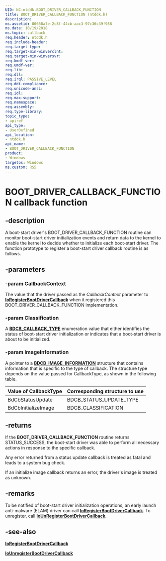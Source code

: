 ```yaml
---
UID: NC:ntddk.BOOT_DRIVER_CALLBACK_FUNCTION
title: BOOT_DRIVER_CALLBACK_FUNCTION (ntddk.h)
description: 
ms.assetid: 00658a7e-2c8f-44cb-aac3-97c36c39f988
ms.date: 10/19/2018
ms.topic: callback
req.header: ntddk.h
req.include-header:
req.target-type:
req.target-min-winverclnt:
req.target-min-winversvr:
req.kmdf-ver:
req.umdf-ver:
req.lib:
req.dll:
req.irql: PASSIVE_LEVEL
req.ddi-compliance:
req.unicode-ansi:
req.idl:
req.max-support:
req.namespace:
req.assembly:
req.type-library: 
topic_type: 
- apiref
api_type: 
- UserDefined
api_location: 
- ntddk.h
api_name: 
- BOOT_DRIVER_CALLBACK_FUNCTION
product:
- Windows
targetos: Windows
ms.custom: RS5
---
```


# BOOT_DRIVER_CALLBACK_FUNCTION callback function

## -description

A boot-start driver's BOOT_DRIVER_CALLBACK_FUNCTION routine can monitor boot-start driver initialization events and return data to the kernel to enable the kernel to decide whether to initialize each boot-start driver. The function prototype to register a boot-start driver callback routine is as follows.


## -parameters

### -param CallbackContext
The value that the driver passed as the _CallbackContext_ parameter to [**IoRegisterBootDriverCallback**](nf-ntddk-ioregisterbootdrivercallback.md) when it registered this BOOT_DRIVER_CALLBACK_FUNCTION implementation.

### -param Classification
A [**BDCB_CALLBACK_TYPE**](ne-ntddk-_bdcb_callback_type.md) enumeration value that either identifies the status of boot-start driver initialization or indicates that a boot-start driver is about to be initialized.

### -param ImageInformation
A pointer to a [**BDCB_IMAGE_INFORMATION**](ns-ntddk-_bdcb_image_information.md) structure that contains information that is specific to the type of callback. The structure type depends on the value passed for CallbackType, as shown in the following table.

| Value of CallbackType | Corresponding structure to use |
| --------------------- | ------------------------------ |
| BdCbStatusUpdate      | BDCB_STATUS_UPDATE_TYPE        |
| BdCbInitializeImage   | BDCB_CLASSIFICATION            |
 



## -returns

If the **BOOT_DRIVER_CALLBACK_FUNCTION** routine returns STATUS_SUCCESS, the boot-start driver was able to perform all necessary actions in response to the specific callback.

Any error returned from a status update callback is treated as fatal and leads to a system bug check.

If an initialize image callback returns an error, the driver's image is treated as unknown.


## -remarks

To be notified of boot-start driver initialization operations, an early launch anti-malware (ELAM) driver can call [**IoRegisterBootDriverCallback**](nf-ntddk-ioregisterbootdrivercallback.md). To unregister, call [**IoUnRegisterBootDriverCallback**](nf-ntddk-iounregisterbootdrivercallback.md).


## -see-also
[**IoRegisterBootDriverCallback**](nf-ntddk-ioregisterbootdrivercallback.md)

[**IoUnregisterBootDriverCallback**](nf-ntddk-iounregisterbootdrivercallback.md)
